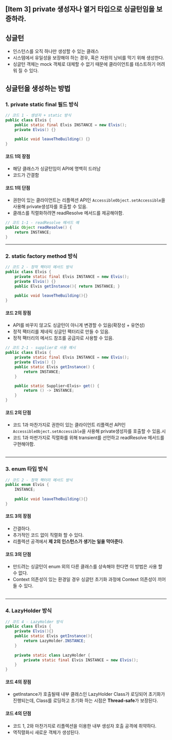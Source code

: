 ## [Item 3] private 생성자나 열거 타입으로 싱글턴임을 보증하라.

## 싱글턴
- 인스턴스를 오직 하나만 생성할 수 있는 클래스
- 시스템에서 유일성을 보장해야 하는 경우, 혹은 자원의 낭비를 막기 위해 생성한다.
- 싱글턴 객체는 mock 객체로 대체할 수 없기 때문에 클라이언트를 테스트하기 어려워 질 수 있다.


## 싱글턴을 생성하는 방법

### 1. private static final 필드 방식
```java
// 코드 1 - 생성자 + static 방식
public class Elvis {
    public static final Elvis INSTANCE = new Elvis();
    private Elvis() {}
    
    public void leaveTheBuilding() {}
}
```
#### 코드 1의 장점
- 해당 클래스가 싱글턴임이 API에 명백히 드러남
- 코드가 간결함<br>

#### 코드 1의 단점
- 권한이 있는 클라이언트는 리플렉션 API인 `AccessibleObject.setAccessible`을 사용해 private생성자를 호출할 수 있음.
- 클래스를 직렬화하려면 readResolve 메서드를 제공해야함.<br>

```java
// 코드 1-1 - readResolve 메서드 예
public Object readResolve() {
    return INSTANCE;
}
```
---

### 2. static factory method 방식
```java
// 코드 2 - 정적 팩터리 메서드 방식
public class Elvis {
    private static final Elvis INSTANCE = new Elvis();
    private Elvis() {}
    public Elvis getInstance(){ return INSTANCE; }
    
    public void leaveTheBuilding(){}
}
```
#### 코드 2의 장점
- API를 바꾸지 않고도 싱글턴이 아니게 변경할 수 있음(확장성 + 유연성)
- 정적 팩터리를 제네릭 싱글턴 팩터리로 만들 수 있음.
- 정적 팩터리의 메서드 참조를 공급자로 사용할 수 있음.<br>

```java
// 코드 2-1 - supplier로 사용 예시
public class Elvis { 
    private static final Elvis INSTANCE = new Elvis();
    private Elvis() {}
    public static Elvis getInstance() {
        return INSTANCE;
    }

    public static Supplier<Elvis> get() {
        return () -> INSTANCE; 
    }
}
```

#### 코드 2의 단점
- 코드 1과 마찬가지로 권한이 있는 클라이언트 리플렉션 API인 
`AccessibleObject.setAccessible`을 사용해 private생성자를 호출할 수 있음.시
- 코드 1과 마판가지로 직렬화를 위해 transient를 선언하고 readResolve 메서드를 구현해야함.
 <br><br>
---

### 3. enum 타입 방식
```java
// 코드 2 - 정적 팩터리 메서드 방식
public enum Elvis {
    INSTANCE;
    
    public void leaveTheBuilding(){}
}
```
#### 코드 3의 장점
- 간결하다.
- 추가적인 코드 없이 직렬화 할 수 있다.
- 리플렉션 공격에서 **제 2의 인스턴스가 생기는 일을 막아준다**.


#### 코드 3의 단점
- 만드려는 싱글턴이 enum 외의 다른 클래스를 상속해야 한다면 이 방법은 사용 할 수 없다.
- Context 의존성이 있는 환경일 경우 싱글턴 초기화 과정에 Context 의존성이 끼어들 수 있다.
<br><br>
---

### 4. LazyHolder 방식
```java
// 코드 4 - LazyHolder 방식
public class Elvis {
    private Elvis(){}
    public static Elvis getInstance(){
        return LazyHolder.INSTANCE;
    }
    
    private static class LazyHolder {
        private static final Elvis INSTANCE = new Elvis();   
    }
}
```

#### 코드 4의 장점
- getInstance가 호출될때 내부 클래스인 LazyHolder Class가 로딩되어 초기화가 진행되는데, Class를 로딩하고 초기화 하는 시점은 **Thread-safe**가 보장된다.

#### 코드 4의 단점
- 코드 1, 2와 마찬가지로 리플렉션을 이용한 내부 생성자 호출 공격에 취약하다.
- 역직렬화시 새로운 객체가 생성된다.
<br><br>
